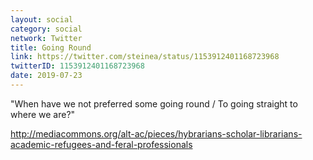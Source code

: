 ```yaml
---
layout: social
category: social
network: Twitter
title: Going Round
link: https://twitter.com/steinea/status/1153912401168723968
twitterID: 1153912401168723968
date: 2019-07-23
---
```


"When have we not preferred some going round / To going straight to where we are?"

<http://mediacommons.org/alt-ac/pieces/hybrarians-scholar-librarians-academic-refugees-and-feral-professionals>

